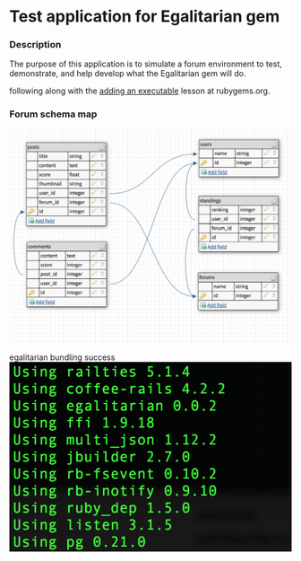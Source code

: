 # Test application for Egalitarian gem


### Description
The purpose of this application is to simulate a forum environment to test, demonstrate, and help develop what the Egalitarian gem will do.



following along with the <a href="http://guides.rubygems.org/make-your-own-gem/#adding-an-executable">adding an executable</a> lesson at rubygems.org.


### Forum schema map
<img src="screen_tables.png">

egalitarian bundling success
<img src="public/egalbundle.png">
